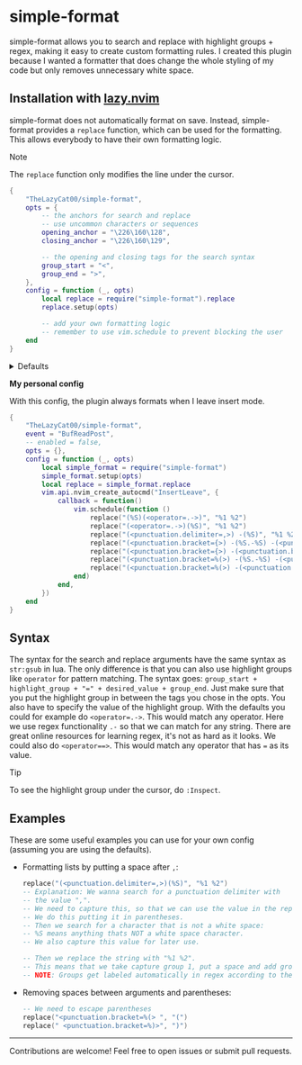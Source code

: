 # simple-format

simple-format allows you to search and replace with highlight groups + regex, making it easy to create custom formatting rules.
I created this plugin because I wanted a formatter that does change the whole styling of my code but only removes unnecessary white space.

## Installation with [lazy.nvim](https://github.com/folke/lazy.nvim)

simple-format does not automatically format on save. Instead, simple-format provides a `replace` function, which can be used for the formatting. This allows everybody to have their own formatting logic.

> [!NOTE]
> The `replace` function only modifies the line under the cursor.

```lua
{
    "TheLazyCat00/simple-format",
    opts = {
        -- the anchors for search and replace
        -- use uncommon characters or sequences
        opening_anchor = "\226\160\128",
        closing_anchor = "\226\160\129",

        -- the opening and closing tags for the search syntax
        group_start = "<",
        group_end = ">",
    },
    config = function (_, opts)
        local replace = require("simple-format").replace
        replace.setup(opts)

        -- add your own formatting logic
        -- remember to use vim.schedule to prevent blocking the user
    end
}
```

<details>
<summary>Defaults</summary>

```lua
{
    -- HACK: use uncommon characters as anchors
    opening_anchor = "\226\160\128",
    closing_anchor = "\226\160\129",
    group_start = "<",
    group_end = ">",
}
```
</details>

**My personal config**

With this config, the plugin always formats when I leave insert mode.

```lua
{
    "TheLazyCat00/simple-format",
    event = "BufReadPost",
    -- enabled = false,
    opts = {},
    config = function (_, opts)
        local simple_format = require("simple-format")
        simple_format.setup(opts)
        local replace = simple_format.replace
        vim.api.nvim_create_autocmd("InsertLeave", {
            callback = function()
                vim.schedule(function ()
                    replace("(%S)(<operator=.->)", "%1 %2")
                    replace("(<operator=.->)(%S)", "%1 %2")
                    replace("(<punctuation.delimiter=,>) -(%S)", "%1 %2")
                    replace("(<punctuation.bracket={>) -(%S.-%S) -(<punctuation.bracket=}>)", "%1 %2 %3")
                    replace("(<punctuation.bracket={>) -(<punctuation.bracket=}>)", "%1%2")
                    replace("(<punctuation.bracket=%(>) -(%S.-%S) -(<punctuation.bracket=%)>)", "%1%2%3")
                    replace("(<punctuation.bracket=%(>) -(<punctuation.bracket=%)>)", "%1%2")
                end)
            end,
        })
    end
}
```

## Syntax
The syntax for the search and replace arguments have the same syntax as `str:gsub` in lua.
The only difference is that you can also use highlight groups like `operator` for pattern matching.
The syntax goes: `group_start + highlight_group + "=" + desired_value + group_end`.
Just make sure that you put the highlight group in between the tags you chose in the opts.
You also have to specify the value of the highlight group.
With the defaults you could for example do `<operator=.->`.
This would match any operator. Here we use regex functionality `.-` so that we can match for any string.
There are great online resources for learning regex, it's not as hard as it looks.
We could also do `<operator==>`. This would match any operator that has `=` as its value.

> [!TIP]
> To see the highlight group under the cursor, do `:Inspect`.

## Examples

These are some useful examples you can use for your own config (assuming you are using the defaults).

- Formatting lists by putting a space after `,`:
  ```lua
  replace("(<punctuation.delimiter=,>)(%S)", "%1 %2")
  -- Explanation: We wanna search for a punctuation delimiter with
  -- the value ",".
  -- We need to capture this, so that we can use the value in the replace process:
  -- We do this putting it in parentheses.
  -- Then we search for a character that is not a white space:
  -- %S means anything thats NOT a white space character.
  -- We also capture this value for later use.

  -- Then we replace the string with "%1 %2".
  -- This means that we take capture group 1, put a space and add group 2.
  -- NOTE: Groups get labeled automatically in regex according to the order.
    ```
- Removing spaces between arguments and parentheses:
  ```lua
  -- We need to escape parentheses
  replace("<punctuation.bracket=%(> ", "(")
  replace(" <punctuation.bracket=%)>", ")")
    ```

---
Contributions are welcome! Feel free to open issues or submit pull requests.
